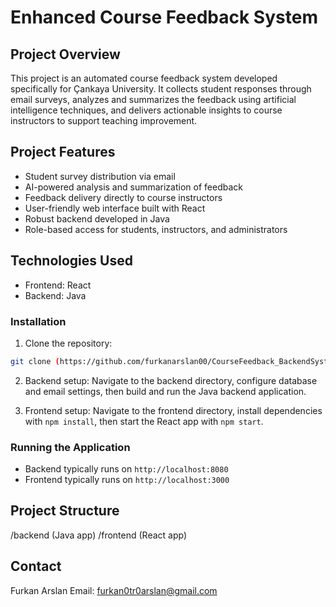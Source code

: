 # Enhanced Course Feedback System

## Project Overview

This project is an automated course feedback system developed specifically for Çankaya University. It collects student responses through email surveys, analyzes and summarizes the feedback using artificial intelligence techniques, and delivers actionable insights to course instructors to support teaching improvement.

## Project Features

- Student survey distribution via email  
- AI-powered analysis and summarization of feedback  
- Feedback delivery directly to course instructors  
- User-friendly web interface built with React  
- Robust backend developed in Java  
- Role-based access for students, instructors, and administrators  

## Technologies Used

- Frontend: React  
- Backend: Java

### Installation

1. Clone the repository:  
```bash
git clone (https://github.com/furkanarslan00/CourseFeedback_BackendSystem)
````

2. Backend setup:
   Navigate to the backend directory, configure database and email settings, then build and run the Java backend application.

3. Frontend setup:
   Navigate to the frontend directory, install dependencies with `npm install`, then start the React app with `npm start`.

### Running the Application

* Backend typically runs on `http://localhost:8080`
* Frontend typically runs on `http://localhost:3000`

## Project Structure

/backend (Java app)
/frontend (React app)

## Contact

Furkan Arslan
Email: [furkan0tr0arslan@gmail.com](mailto:furkan0tr0arslan@gmail.com)
